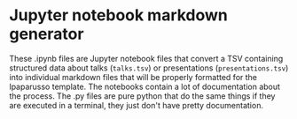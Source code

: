 # Jupyter notebook markdown generator

These .ipynb files are Jupyter notebook files that convert a TSV containing structured data about talks (`talks.tsv`) or presentations (`presentations.tsv`) into individual markdown files that will be properly formatted for the lpaparusso template. The notebooks contain a lot of documentation about the process. The .py files are pure python that do the same things if they are executed in a terminal, they just don't have pretty documentation.




